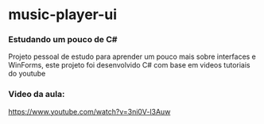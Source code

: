 # music-player-ui

### Estudando um pouco de C#
Projeto pessoal de estudo para aprender um pouco mais sobre interfaces e WinForms, este projeto foi desenvolvido C# com base em videos tutoriais do youtube

### Video da aula:
https://www.youtube.com/watch?v=3ni0V-l3Auw
